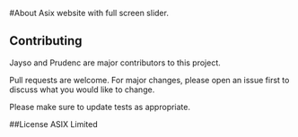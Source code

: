 #About
Asix website with full screen slider.

## Contributing
Jayso and Prudenc are major contributors to this project.

Pull requests are welcome. 
For major changes, please open an issue first to discuss what you would like to change.

Please make sure to update tests as appropriate.

##License
ASIX Limited
